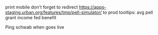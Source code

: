 print
mobile
don't forget to redirect https://apps-staging.urban.org/features/tmp/pell-simulator/ to prod
tooltips:
	avg pell grant
	income
	fed benefit

Ping schwab when goes live